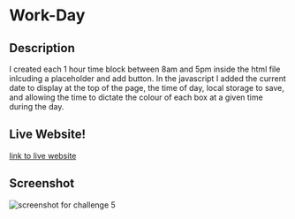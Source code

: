 # Work-Day

## Description
I created each 1 hour time block between 8am and 5pm inside the html file inlcuding a placeholder and add button. In the javascript I added the current date to display at the top of the page, the time of day, local storage to save, and allowing the time to dictate the colour of each box at a given time during the day.

## Live Website!

[link to live website](https://ryanparketh.github.io/Work-Day/)


## Screenshot 
![screenshot for challenge 5](https://user-images.githubusercontent.com/110427818/191783488-345a1616-8225-4c7e-b614-45e53a083e27.png)


